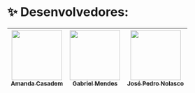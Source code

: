 # <a name="desenvolvedores"></a>✨ Desenvolvedores:
| [<img src="https://avatars.githubusercontent.com/u/110692307?v=4" width=115><br><sub>Amanda Casadem</sub>](https://github.com/AmandaCasadem) |    [<img src="https://avatars.githubusercontent.com/u/98937422?v=4" width=115><br><sub>Gabriel Mendes</sub>](https://github.com/MendesGabrielRJ) |  [<img src="https://avatars.githubusercontent.com/u/80910617?v=4" width=115><br><sub>José Pedro Nolasco</sub>](https://github.com/J-Pedr0)  |
| :---: | :---: | :---: | 
